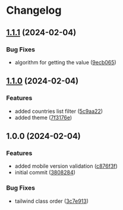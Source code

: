 # Changelog

## [1.1.1](https://github.com/mazkaaa/gempax/compare/v1.1.0...v1.1.1) (2024-02-04)


### Bug Fixes

* algorithm for getting the value ([9ecb065](https://github.com/mazkaaa/gempax/commit/9ecb0657d7decbf951393d86cfe1092d1c04222f))

## [1.1.0](https://github.com/mazkaaa/gempax/compare/v1.0.0...v1.1.0) (2024-02-04)


### Features

* added countries list filter ([5c9aa22](https://github.com/mazkaaa/gempax/commit/5c9aa221ae33c4a5d70982f4c14199239e24ff24))
* added theme ([7f3176e](https://github.com/mazkaaa/gempax/commit/7f3176ec94bfebd5af7cd976c9f39f713ba8f98b))

## 1.0.0 (2024-02-04)


### Features

* added mobile version validation ([c876f3f](https://github.com/mazkaaa/gempax/commit/c876f3ff2a6c038398d259a972628c9194f051d5))
* initial commit ([3808284](https://github.com/mazkaaa/gempax/commit/38082845cef7a0b4c47c2a745af637debbda5c42))


### Bug Fixes

* tailwind class order ([3c7e913](https://github.com/mazkaaa/gempax/commit/3c7e913d1eab761b55ac58d137fac521e68d4c41))
